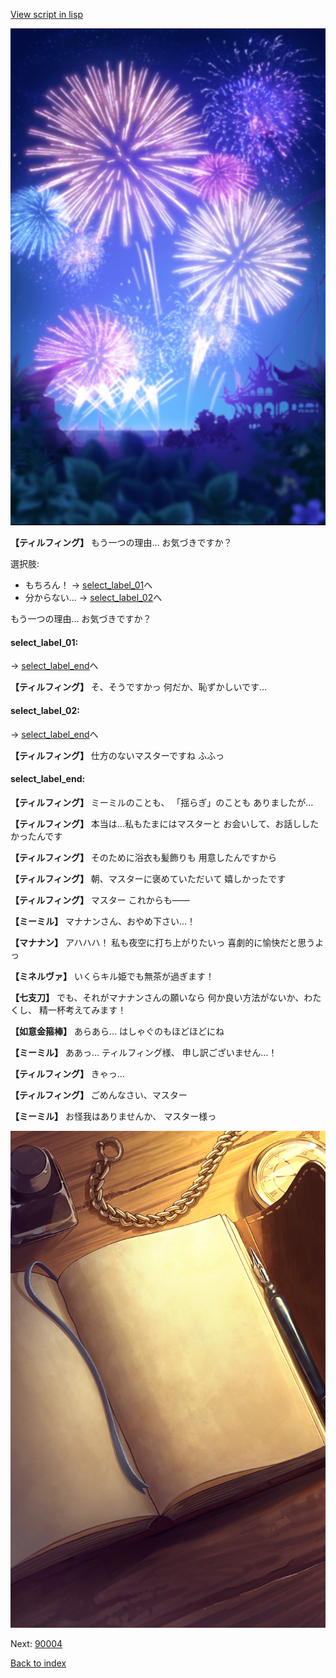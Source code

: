 [View script in lisp](../scripts/202299110.txt)

![sea_fireworks.png](../images/backgrounds/sea_fireworks.png)

**【ティルフィング】**
もう一つの理由…
お気づきですか？

選択肢:
- もちろん！ → [select_label_01](#select_label_01)へ
- 分からない… → [select_label_02](#select_label_02)へ

もう一つの理由…
お気づきですか？

#### select_label_01:
 → [select_label_end](#select_label_end)へ

**【ティルフィング】**
そ、そうですかっ
何だか、恥ずかしいです…

#### select_label_02:
 → [select_label_end](#select_label_end)へ

**【ティルフィング】**
仕方のないマスターですね
ふふっ

#### select_label_end:

**【ティルフィング】**
ミーミルのことも、
「揺らぎ」のことも
ありましたが…

**【ティルフィング】**
本当は…私もたまにはマスターと
お会いして、お話ししたかったんです

**【ティルフィング】**
そのために浴衣も髪飾りも
用意したんですから

**【ティルフィング】**
朝、マスターに褒めていただいて
嬉しかったです

**【ティルフィング】**
マスター
これからも――

**【ミーミル】**
マナナンさん、おやめ下さい…！

**【マナナン】**
アハハハ！
私も夜空に打ち上がりたいっ
喜劇的に愉快だと思うよっ

**【ミネルヴァ】**
いくらキル姫でも無茶が過ぎます！

**【七支刀】**
でも、それがマナナンさんの願いなら
何か良い方法がないか、わたくし、
精一杯考えてみます！

**【如意金箍棒】**
あらあら…
はしゃぐのもほどほどにね

**【ミーミル】**
ああっ…
ティルフィング様、
申し訳ございません…！

**【ティルフィング】**
きゃっ…

**【ティルフィング】**
ごめんなさい、マスター

**【ミーミル】**
お怪我はありませんか、
マスター様っ

![diary.png](../images/backgrounds/diary.png)


Next: [90004](90004.md)

[Back to index](index.md)

